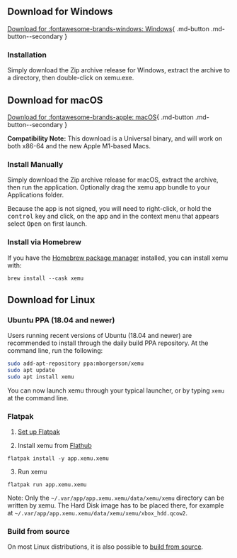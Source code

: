 ## Download for Windows

[Download for :fontawesome-brands-windows: Windows](https://github.com/mborgerson/xemu/releases/latest/download/xemu-win-release.zip){ .md-button .md-button--secondary }

### Installation

Simply download the Zip archive release for Windows, extract the archive to a directory, then double-click on xemu.exe.

## Download for macOS

[Download for :fontawesome-brands-apple: macOS](https://github.com/mborgerson/xemu/releases/latest/download/xemu-macos-universal-release.zip){ .md-button .md-button--secondary }

**Compatibility Note:** This download is a Universal binary, and will work on both x86-64 and the new Apple M1-based Macs.

### Install Manually

Simply download the Zip archive release for macOS, extract the archive, then run the application. Optionally drag the xemu app bundle to your Applications folder.

Because the app is not signed, you will need to right-click, or hold the <kbd>control</kbd> key and click, on the app and in the context menu that appears select <kbd>Open</kbd> on first launch.

### Install via Homebrew

If you have the [Homebrew package manager](https://brew.sh) installed, you can install xemu with:

`brew install --cask xemu`

## Download for Linux

### Ubuntu PPA (18.04 and newer)

Users running recent versions of Ubuntu (18.04 and newer) are recommended to install through the daily build PPA repository. At the command line, run the following:

```sh
sudo add-apt-repository ppa:mborgerson/xemu
sudo apt update
sudo apt install xemu
```

You can now launch xemu through your typical launcher, or by typing `xemu` at the command line.

### Flatpak

1. [Set up Flatpak](https://www.flatpak.org/setup/)

2. Install xemu from [Flathub](https://flathub.org/apps/details/app.xemu.xemu)

`flatpak install -y app.xemu.xemu`

3. Run xemu

`flatpak run app.xemu.xemu`

Note: Only the `~/.var/app/app.xemu.xemu/data/xemu/xemu` directory can be written by xemu.
The Hard Disk image has to be placed there, for example at `~/.var/app/app.xemu.xemu/data/xemu/xemu/xbox_hdd.qcow2`.

### Build from source

On most Linux distributions, it is also possible to [build from source](building-from-source.md#linux).
